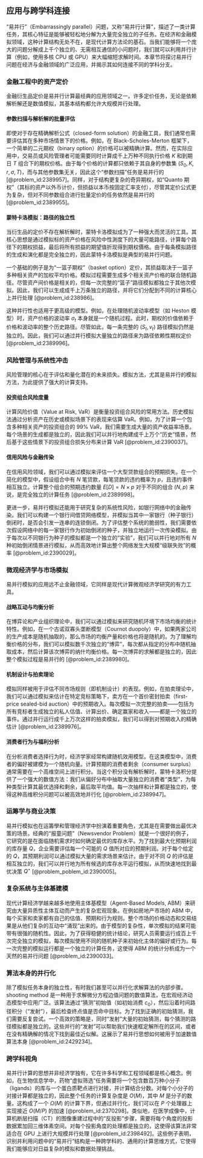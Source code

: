 ## 应用与跨学科连接

“易并行”（Embarrassingly parallel）问题，又称“易并行计算”，描述了一类计算任务，其核心特征是能够被轻松地分解为大量完全独立的子任务。在经济和金融模拟领域，这种计算结构无处不在，是现代计算方法论的基石。当我们能够将一个庞大的问题分解成上千个独立的、无需相互通信的小问题时，我们就可以利用并行计算（例如，使用多核 CPU 或 GPU）来大幅缩短求解时间。本章节将探讨易并行问题在经济与金融领域的广泛应用，并揭示其如何连接不同的学科分支。

### 金融工程中的资产定价

金融衍生品定价是易并行计算最经典的应用领域之一。许多定价任务，无论是依赖解析解还是数值模拟，其基本结构都允许大规模并行处理。

#### 参数扫描与解析解的批量评估

即使对于存在精确解析公式（closed-form solution）的金融工具，我们通常也需要评估其在多种市场情景下的价格。例如，在 Black-Scholes-Merton 框架下，一个简单的二元期权（binary option）的价格可以被精确计算。然而，在实际应用中，交易员或风险管理者可能需要同时计算成千上万种不同执行价格 $K$ 和到期日 $T$ 组合下的期权价格。由于每个价格的计算都只依赖于其自身的参数集 $(S_0, K, r, \sigma, T)$，而与其他参数集无关，因此这个“参数扫描”任务是易并行的 [@problem_id:2389957]。同样，对于结构更复杂的奇异期权，如“Quanto 期权”（其标的资产以外币计价，但损益以本币按固定汇率支付），尽管其定价公式更为复杂，但对不同参数组合进行批量定价的任务依然是易并行的 [@problem_id:2389955]。

#### 蒙特卡洛模拟：路径的独立性

当衍生品的定价不存在解析解时，蒙特卡洛模拟成为了一种强大而灵活的工具。其核心思想是通过模拟标的资产价格在风险中性測度下的大量可能路径，计算每个路径下的期权损益，最后将所有损益的期望值折现得到期权價格。由于每条模拟路径的生成和演化都是完全独立的，因此蒙特卡洛模拟是典型的易并行问题。

一个基础的例子是为“一篮子期权”（basket option）定价，其损益取决于一篮子多种相关资产的加权平均价格。模拟过程需要生成多个相关资产价格的联合随机路径。尽管资产间价格是相关的，但每一次完整的“篮子”路径模拟都独立于其他次模拟。因此，我们可以生成成千上万条独立的路径，并将它们分配到不同的计算核心上并行处理 [@problem_id:238986]。

这种并行性也适用于更高级的模型。例如，在处理随机波动率模型（如 Heston 模型）时，资产价格的波动率 $\sigma_t$ 本身就是一个随机过程。此时，期权的价值依赖于价格和波动率的整个历史路径。尽管如此，每一条完整的 $(S_t, v_t)$ 路径模拟仍然是独立的。因此，我们可以通过并行模拟大量独立的路径来为路径依赖性期权定价 [@problem_id:2389996]。

### 风险管理与系统性冲击

风险管理的核心在于评估和量化潜在的未来损失。模拟方法，尤其是易并行的模拟方法，为此提供了强大的计算支持。

#### 投资组合风险度量

计算风险价值（Value at Risk, VaR）是衡量投资组合风险的常用方法。历史模拟法通过分析资产在历史或模拟场景下的表现来估算 VaR。例如，为了计算一个包含多种相关资产的投资组合的 $99\%$ VaR，我们需要生成大量的资产收益率场景。每个场景的生成都是独立的，因此我们可以并行地构建成千上万个“历史”情景，然后基于这些情景下的投资组合损失分布来计算 VaR [@problem_id:2390037]。

#### 信用风险与金融传染

在信用风险领域，我们可以通过模拟来评估一个大型贷款组合的预期损失。在一个简化的模型中，假设组合中有 $N$ 笔贷款，每笔贷款的违约概率为 $p$，且违约事件相互独立。计算整个组合的预期违约数量 $E[D] = N \times p$ 对于不同的组合 $(N, p)$ 来说，是完全独立的计算任务 [@problem_id:2389998]。

更进一步，易并行模拟还能用于研究复杂的系统性风险，如银行网络中的金融传染。我们可以构建一个银行间借贷网络模型，并模拟当其中一家银行（种子银行）倒闭时，是否会引发一连串的连锁倒闭。为了评估整个系统的脆弱性，我们需要依次假设网络中的每一家银行作为初始倒闭的种子，并独立地运行一次传染模拟。由于每次以不同银行为种子的模拟都是一个独立的“实验”，我们可以并行地对所有 $N$ 种初始倒闭情景进行模拟，从而高效地计算出整个网络发生大规模“级联失败”的概率 [@problem_id:2390029]。

### 微观经济学与市场模拟

易并行模拟的应用远不止金融领域，它同样是现代计算微观经济学研究的有力工具。

#### 战略互动与均衡分析

在博弈论和产业组织理论中，我们可以通过模拟来研究随机环境下市场均衡的统计特性。例如，在一个古诺双寡头垄断模型（Cournot duopoly）中，如果两家公司的生产成本是随机抽取的，那么市场的均衡产量和价格也将是随机的。为了理解均衡价格的分布，我们可以模拟数千次独立的“博弈”，每次都从指定的分布中随机抽取成本，然后计算该次博弈的纳什均衡价格。每一次博弈的求解都是独立的，因此整个模拟过程是易并行的 [@problem_id:2389980]。

#### 机制设计与拍卖理论

模拟同样被用于评估不同市场规则（即机制设计）的表现。例如，在拍卖理论中，我们可以通过模拟来估计在特定竞标策略下，卖方在一个首价密封拍卖（first-price sealed-bid auction）中的预期收入。每次模拟一次完整的拍卖——包括为所有竞标者生成独立的私人估值、计算出价、确定赢家和收入——都是一个独立的事件。通过并行运行成千上万次这样的拍卖模拟，我们可以得到对预期收入的精确估计 [@problem_id:2389976]。

#### 消费者行为与福利分析

在分析消费者选择行为时，经济学家经常构建随机效用模型。在这类模型中，消费者的偏好被建模为一个随机向量。计算预期的消费者剩余（consumer surplus）通常需要在一个高维空间上进行积分。当这个积分没有解析解时，蒙特卡洛积分提供了一个强大的数值方法：我们从偏好分布中抽取大量独立的消费者“类型”，为每种类型计算其最优选择和剩余，最后取平均值。每一次抽样和计算都是独立的，使得这种高维积分问题可以被高效地并行化 [@problem_id:2389947]。

### 运筹学与商业决策

易并行模拟也在运籌學和管理经济学中扮演着重要角色，尤其是在需要做出最优决策的场景。经典的“报童问题”（Newsvendor Problem）就是一个很好的例子，它研究的是在面临随机需求时如何确定最优的库存水平。为了找到最大化预期利润的库存量 $Q$，企业需要评估每一个可能的 $Q$ 值所对应的预期利润。对于每个给定的 $Q$，其预期利润可以通过模拟大量的需求场景来估计。由于对不同 $Q$ 的评估是相互独立的，我们可以并行地为所有候选的库存水平运行模拟，从而快速地找到最优决策 $Q^\star$ [@problem_poblem_id:2390005]。

### 复杂系统与主体基建模

现代计算经济学越来越多地使用主体基模型（Agent-Based Models, ABM）来研究由大量异质性主体互动而产生的复杂宏观现象。在例如房地产市场的 ABM 中，每个买家和卖家都有自己的估值、预期和行为规则。整个市场的价格动态和交易结果是从他们复杂的互动中“涌现”出来的。由于模型的复杂性，单次模拟的结果可能带有很强的随机性。因此，为了获得稳健的统计结论，研究人员需要运行成百上千次完全独立的模拟，每次模拟使用不同的随机种子来初始化主体的偏好或行为。每一次完整的模拟运行都是一个独立的计算任务，这使得 ABM 的统计分析成为一个天然的易并行问题 [@problem_id:2390033]。

### 算法本身的并行化

除了模拟任务本身的独立性，有时我们甚至可以并行化求解算法的内部步骤。 shooting method 是一种用于求解微分方程边值问题的数值算法，在宏观经济动态模型中应用广泛。该算法通过“猜测”初始值（如初始消费 $c_0$），然后沿着时间路径积分（“发射”），最后检查终点值是否命中目标。为了找到正确的初始猜测，我们需要反复尝试。一个高效的策略是，同时“发射”大量的初始猜测，每个猜测的路径模拟都是独立的。这些并行的“发射”可以帮助我们快速框定解所在的区间，或者在没有精确解的情况下找到最佳近似解。这展示了易并行思想如何被用于加速数值算法本身 [@problem_id:2429234]。

### 跨学科视角

易并行计算的思想并非经济学独有，它在许多科学和工程领域都是核心概念。例如，在生物信息学中，药物“虚拟筛选”任务需要将一个包含数百万种小分子（ligands）的库与一个蛋白质靶点进行对接，并计算结合分数。对每个小分子的对接计算都是独立的，因此整个任务的计算复杂度是 $O(M)$，其中 $M$ 是分子的数量。这构成了一个 $\Omega(M)$ 的计算下界，但通过并行化，我们可以在 $P$ 个处理器上实现接近 $O(M/P)$ 的加速 [@problem_id:2370298]。类似地，在医学成像中，计算机断层扫描（CT）的图像重建过程中的“反投影”步骤，需要将每个角度的投影数据累加回三维体素空间。对每个投影角度的处理都是独立的，这使得该算法非常适合在 GPU 上进行大规模并行处理 [@problem_id:2398492]。这些例子表明，识别并利用问题中的“易并行”结构是一种跨学科的、通用的计算思维方式，它使得我们能够应对日益复杂的模拟和数据处理挑战。